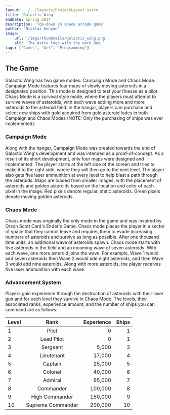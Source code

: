 ```yaml
---
layout: ../../layouts/ProjectLayout.astro
title: 'Galactic Wing'
endDate: Spring 2014
description: 'Top-down 2D space arcade game'
author: 'Nicklas Kenyon'
image:
    url: '/imgs/thumbnails/galactic_wing.png' 
    alt: 'The Astro logo with the word One.'
tags: ["Games", "Art", "Programming"]
---
```




## The Game

Galactic Wing has two game modes: Campaign Mode and Chaos Mode. Campaign Mode features four maps of slowly moving asteroids in a designated position. 
This mode is designed to test your finesse as a pilot. Chaos Mode is a survival style mode, where the players must attempt to survive waves of asteroids, 
with each wave adding more and more asteroids to the asteroid field. 
In the hangar, players can purchase and select new ships with gold acquired from gold asteroid lodes in both Campaign and Chaos Modes (NOTE: Only the purchasing of ships was ever implemented).

### Campaign Mode

Along with the hangar, Campaign Mode was created towards the end of Galactic Wing's development and was intended as a proof-of-concept. 
As a result of its short development, only four maps were designed and implemented. The player starts at the left side of the screen and tries to make it to the right side, 
where they will then go to the next level. The player also gets five laser ammunition at every level to help blast a path through the asteroids. Maps are loaded from smaller images,
with the placement of asteroids and golden asteroids based on the location and color of each pixel in the image. Red pixels denote regular, static asteroids. Green pixels denote moving golden asteroids.

### Chaos Mode

Chaos mode was originally the only mode in the game and was inspired by Orson Scott Card's Ender's Game. 
Chaos mode places the player in a sector of space that they cannot leave and requires them to evade increasing numbers of asteroids and survive as long as possible. 
After one thousand time units, an additional wave of asteroids spawn. Chaos mode starts with five asteroids in the field and an incoming wave of seven asteroids. With each wave, 
one more asteroid joins the wave. For example, Wave 1 would add seven asteroids then Wave 2 would add eight asteroids, and then Wave 3 would add nine asteroids. 
Along with more asteroids, the player receives five laser ammunition with each wave.

### Advancement System

Players gain experience through the destruction of asteroids with their laser gun and for each level they survive in Chaos Mode. 
The levels, their associated ranks, experience amount, and the number of ships you can command are as follows:

| Level | Rank | Experience | Ships |
| :---- | :--: | ---------: | ----: |
| 1 | Pilot | 0 | 1 |
| 2 | Lead Pilot | 0 | 1 |
| 3 | Sergeant | 5,000 | 3 |
| 4 | Lieutenant | 17,000 | 4 |
| 5 | Captain | 25,000 | 5 |
| 6 | Colonel | 40,000 | 6 |
| 7 | Admiral | 65,000 | 7 |
| 8 | Commander | 100,000 | 8 |
| 9 | High Commander | 150,000 | 9 |
| 10 | Supreme Commander | 200,000 | 10 |
